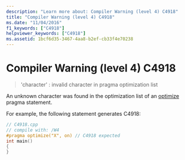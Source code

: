 ```yaml
---
description: "Learn more about: Compiler Warning (level 4) C4918"
title: "Compiler Warning (level 4) C4918"
ms.date: "11/04/2016"
f1_keywords: ["C4918"]
helpviewer_keywords: ["C4918"]
ms.assetid: 1bcf6d35-3467-4aa8-b2ef-cb33f4e70238
---
```

# Compiler Warning (level 4) C4918

> 'character' : invalid character in pragma optimization list

An unknown character was found in the optimization list of an [optimize](../../preprocessor/optimize.md) pragma statement.

For example, the following statement generates C4918:

```cpp
// C4918.cpp
// compile with: /W4
#pragma optimize("X", on) // C4918 expected
int main()
{
}
```
